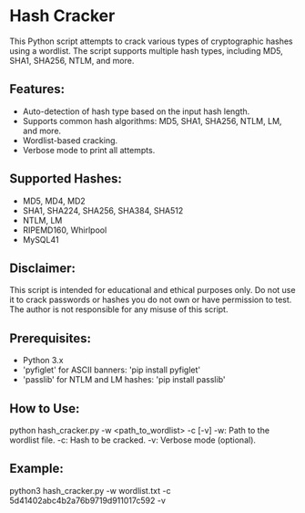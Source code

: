 # Hash Cracker

This Python script attempts to crack various types of cryptographic hashes using a wordlist. The script supports multiple hash types, including MD5, SHA1, SHA256, NTLM, and more.

## Features:
- Auto-detection of hash type based on the input hash length.
- Supports common hash algorithms: MD5, SHA1, SHA256, NTLM, LM, and more.
- Wordlist-based cracking.
- Verbose mode to print all attempts.

## Supported Hashes:
- MD5, MD4, MD2
- SHA1, SHA224, SHA256, SHA384, SHA512
- NTLM, LM
- RIPEMD160, Whirlpool
- MySQL41

## Disclaimer:
This script is intended for educational and ethical purposes only. Do not use it to crack passwords or hashes you do not own or have permission to test. The author is not responsible for any misuse of this script.

## Prerequisites:
- Python 3.x
- 'pyfiglet' for ASCII banners: 'pip install pyfiglet'
- 'passlib' for NTLM and LM hashes: 'pip install passlib'

## How to Use:
python hash_cracker.py -w <path_to_wordlist> -c <hash> [-v]
-w: Path to the wordlist file.
-c: Hash to be cracked.
-v: Verbose mode (optional).

## Example:
python3 hash_cracker.py -w wordlist.txt -c 5d41402abc4b2a76b9719d911017c592 -v
